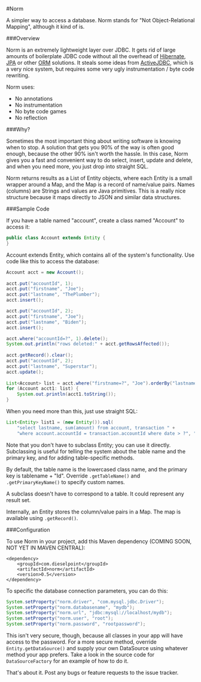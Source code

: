 #Norm

A simpler way to access a database. Norm stands for "Not Object-Relational Mapping", although it kind of is.

###Overview

Norm is an extremely lightweight layer over JDBC. It gets rid of large amounts of boilerplate JDBC code
without all the overhead of [Hibernate](http://www.hibernate.org), [JPA](http://en.wikipedia.org/wiki/Java_Persistence_API)
 or other [ORM](http://en.wikipedia.org/wiki/Object-relational_mapping) solutions. It steals some ideas from
[ActiveJDBC](http://code.google.com/p/activejdbc/), which is a very nice system, but requires some very ugly 
instrumentation / byte code rewriting.

Norm uses:
* No annotations
* No instrumentation
* No byte code games
* No reflection

###Why?

Sometimes the most important thing about writing software is knowing when to stop. A solution that gets
you 90% of the way is often good enough, because the other 90% isn't worth the hassle. In this case, 
Norm gives you a fast and convenient way to do select, insert, update and delete, and when you need
more, you just drop into straight SQL.

Norm returns results as a List of Entity objects, where each Entity is a small wrapper around a Map, and the Map is a 
record of name/value pairs. Names (columns) are Strings and values are Java primitives. This is a really nice structure because it 
maps directly to JSON and similar data structures.

###Sample Code

If you have a table named "account", create a class named "Account" to access it:

```Java
public class Account extends Entity {
}  
```
   
Account extends Entity, which contains all of the system's functionality. Use code like this
to access the database:

```Java
Account acct = new Account();
		
acct.put("accountId", 1);
acct.put("firstname", "Joe");
acct.put("lastname", "ThePlumber"); 
acct.insert();

acct.put("accountId", 2);
acct.put("firstname", "Joe");
acct.put("lastname", "Biden");
acct.insert();

acct.where("accountId=?", 1).delete();
System.out.println("rows deleted:" + acct.getRowsAffected());
		
acct.getRecord().clear();
acct.put("accountId", 2);
acct.put("lastname", "Superstar");
acct.update();
		
List<Account> list = acct.where("firstname=?", "Joe").orderBy("lastname").results();
for (Account acct1: list) {
	System.out.println(acct1.toString());
}
```

When you need more than this, just use straight SQL:

```Java
List<Entity> list1 = (new Entity()).sql(
    "select lastname, sum(amount) from account, transaction " + 
    "where account.accountId = transaction.accountId where date > ?", "2000-01-01").results();
```

Note that you don't have to subclass Entity; you can use it directly. Subclassing is useful for telling the system 
about the table name and the primary key, and for adding table-specific methods. 

By default, the table name is the lowercased class name, and the primary key is tablename + "Id". Override `.getTableName()` and `.getPrimaryKeyName()` to 
specify custom names. 

A subclass doesn't have to correspond to a table. It could represent any result set.

Internally, an Entity stores the column/value pairs in a Map. The map is available using `.getRecord()`. 

###Configuration

To use Norm in your project, add this Maven dependency (COMING SOON, NOT YET IN MAVEN CENTRAL):

```
<dependency>
    <groupId>com.dieselpoint</groupId>
    <artifactId>norm</artifactId>
    <version>0.5</version>
</dependency>
```  

To specific the database connection parameters, you can do this:

```Java
System.setProperty("norm.driver", "com.mysql.jdbc.Driver");
System.setProperty("norm.databasename", "mydb");
System.setProperty("norm.url", "jdbc:mysql://localhost/mydb");
System.setProperty("norm.user", "root");
System.setProperty("norm.password", "rootpassword");
```

This isn't very secure, though, because all classes in your app will have access to the password. For a more
secure method, override `Entity.getDataSource()` and supply your own DataSource using whatever method your
app prefers. Take a look in the source code for `DataSourceFactory` for an example of how to do it.

That's about it. Post any bugs or feature requests to the issue tracker.






